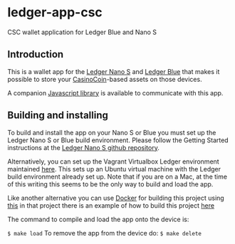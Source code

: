 # ledger-app-csc
CSC wallet application for Ledger Blue and Nano S

## Introduction

This is a wallet app for the [Ledger Nano S](https://www.ledgerwallet.com/products/ledger-nano-s) and [Ledger Blue](https://www.ledgerwallet.com/products/ledger-blue) that makes it possible to store your [CasinoCoin](https://www.casinocoin.org/)-based assets on those devices.

A companion [Javascript library](https://github.com/LedgerHQ/ledgerjs) is available to communicate with this app.


## Building and installing

To build and install the app on your Nano S or Blue you must set up the Ledger Nano S or Blue build environment. Please follow the Getting Started instructions at the [Ledger Nano S github repository](https://github.com/LedgerHQ/ledger-nano-s).

Alternatively, you can set up the Vagrant Virtualbox Ledger environment maintained [here](https://github.com/fix/ledger-vagrant). This sets up an Ubuntu virtual machine with the Ledger build environment already set up. Note that if you are on a Mac, at the time of this writing this seems to be the only way to build and load the app.

Like another alternative you can use [Docker](https://www.docker.com/) for building this project using [this](https://github.com/lotogus/ledger-build-docker) in that project there is an example of how to build this project [here](https://github.com/lotogus/ledger-build-docker#compile-example)


The command to compile and load the app onto the device is:

```$ make load```
To remove the app from the device do:
```$ make delete```
